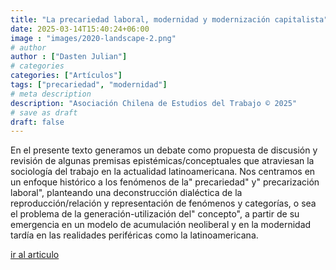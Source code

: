 ```yaml
---
title: "La precariedad laboral, modernidad y modernización capitalista"
date: 2025-03-14T15:40:24+06:00
image : "images/2020-landscape-2.png"
# author
author : ["Dasten Julian"]
# categories
categories: ["Artículos"]
tags: ["precariedad", "modernidad"]
# meta description
description: "Asociación Chilena de Estudios del Trabajo © 2025"
# save as draft
draft: false
---
```


En el presente texto generamos un debate como propuesta de discusión y revisión de algunas premisas epistémicas/conceptuales que atraviesan la sociología del trabajo en la actualidad latinoamericana. Nos centramos en un enfoque histórico a los fenómenos de la" precariedad" y" precarización laboral", planteando una deconstrucción dialéctica de la reproducción/relación y representación de fenómenos y categorías, o sea el problema de la generación-utilización del" concepto", a partir de su emergencia en un modelo de acumulación neoliberal y en la modernidad tardía en las realidades periféricas como la latinoamericana.

[ir al articulo](https://scholar.google.com/citations?view_op=view_citation&hl=es&user=rpwAhx4AAAAJ&citation_for_view=rpwAhx4AAAAJ:eQOLeE2rZwMC)